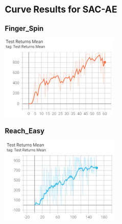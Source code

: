 # Curve Results for SAC-AE

## Finger_Spin

![SAC-AE Finger_Spin](/files/sac-ae_finger_spin.png)

## Reach_Easy

![SAC-AE Reach_Easy](/files/sac-ae_reach_easy.png)